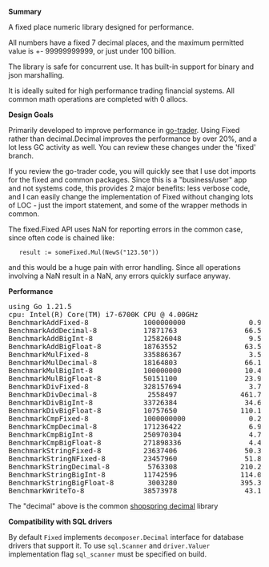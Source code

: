 **Summary**

A fixed place numeric library designed for performance.

All numbers have a fixed 7 decimal places, and the maximum permitted value is +- 99999999999,
or just under 100 billion.

The library is safe for concurrent use. It has built-in support for binary and json marshalling.

It is ideally suited for high performance trading financial systems. All common math operations are completed with 0 allocs.

**Design Goals**

Primarily developed to improve performance in [go-trader](https://github.com/robaho/go-trader).
Using Fixed rather than decimal.Decimal improves the performance by over 20%, and a lot less GC activity as well.
You can review these changes under the 'fixed' branch.

If you review the go-trader code, you will quickly see that I use dot imports for the fixed and common packages. Since this
is a "business/user" app and not systems code, this provides 2 major benefits: less verbose code, and I can easily change the
implementation of Fixed without changing lots of LOC - just the import statement, and some of the wrapper methods in common.

The fixed.Fixed API uses NaN for reporting errors in the common case, since often code is chained like:
```
   result := someFixed.Mul(NewS("123.50"))
```
and this would be a huge pain with error handling. Since all operations involving a NaN result in a NaN,
 any errors quickly surface anyway.

**Performance** 

<pre>
using Go 1.21.5
cpu: Intel(R) Core(TM) i7-6700K CPU @ 4.00GHz
BenchmarkAddFixed-8             1000000000               0.9627 ns/op          0 B/op          0 allocs/op
BenchmarkAddDecimal-8           17871763                66.52 ns/op           80 B/op          2 allocs/op
BenchmarkAddBigInt-8            125826048                9.562 ns/op           0 B/op          0 allocs/op
BenchmarkAddBigFloat-8          18763552                63.51 ns/op           48 B/op          1 allocs/op
BenchmarkMulFixed-8             335886367                3.538 ns/op           0 B/op          0 allocs/op
BenchmarkMulDecimal-8           18164803                66.12 ns/op           80 B/op          2 allocs/op
BenchmarkMulBigInt-8            100000000               10.41 ns/op            0 B/op          0 allocs/op
BenchmarkMulBigFloat-8          50151100                23.93 ns/op            0 B/op          0 allocs/op
BenchmarkDivFixed-8             328157694                3.722 ns/op           0 B/op          0 allocs/op
BenchmarkDivDecimal-8            2558497               461.7 ns/op           384 B/op         12 allocs/op
BenchmarkDivBigInt-8            33726384                34.68 ns/op            8 B/op          1 allocs/op
BenchmarkDivBigFloat-8          10757650               110.1 ns/op            24 B/op          2 allocs/op
BenchmarkCmpFixed-8             1000000000               0.2519 ns/op          0 B/op          0 allocs/op
BenchmarkCmpDecimal-8           171236422                6.926 ns/op           0 B/op          0 allocs/op
BenchmarkCmpBigInt-8            250970304                4.791 ns/op           0 B/op          0 allocs/op
BenchmarkCmpBigFloat-8          271898336                4.428 ns/op           0 B/op          0 allocs/op
BenchmarkStringFixed-8          23637406                50.30 ns/op           24 B/op          1 allocs/op
BenchmarkStringNFixed-8         23457960                51.85 ns/op           24 B/op          1 allocs/op
BenchmarkStringDecimal-8         5763308               210.2 ns/op            56 B/op          4 allocs/op
BenchmarkStringBigInt-8         11742596               114.0 ns/op            16 B/op          1 allocs/op
BenchmarkStringBigFloat-8        3003280               395.3 ns/op           176 B/op          7 allocs/op
BenchmarkWriteTo-8              38573978                43.13 ns/op           27 B/op          0 allocs/op
</pre>

The "decimal" above is the common [shopspring decimal](https://github.com/shopspring/decimal) library

**Compatibility with SQL drivers**

By default `Fixed` implements `decomposer.Decimal` interface for database
drivers that support it. To use `sql.Scanner` and `driver.Valuer`
implementation flag `sql_scanner` must be specified on build.
